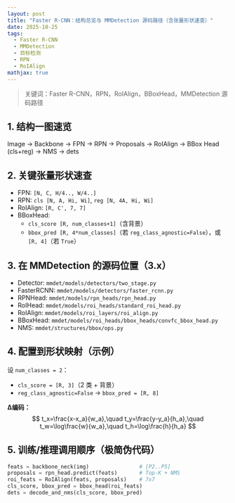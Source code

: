 ```yaml
---
layout: post
title: "Faster R-CNN：结构总览与 MMDetection 源码路径（含张量形状速查）"
date: 2025-10-25
tags:
  - Faster R-CNN
  - MMDetection
  - 目标检测
  - RPN
  - RoIAlign
mathjax: true
---
```

<!-- MathJax：最简单可用法——在文章里直接引入脚本（只影响本页） -->
<script>
window.MathJax = {
  tex: { inlineMath: [['$', '$'], ['\\(', '\\)']] },
  svg: { fontCache: 'global' }
};
</script>
<script defer src="https://cdn.jsdelivr.net/npm/mathjax@3/es5/tex-svg.js"></script>

> 关键词：Faster R-CNN，RPN，RoIAlign，BBoxHead，MMDetection 源码路径

## 1. 结构一图速览
Image -> Backbone -> FPN -> RPN -> Proposals -> RoIAlign -> BBox Head (cls+reg) -> NMS -> dets


## 2. 关键张量形状速查
- FPN: `[N, C, H/4.., W/4..]`
- RPN: `cls [N, A, Hi, Wi]`, `reg [N, 4A, Hi, Wi]`
- RoIAlign: `[R, C', 7, 7]`
- BBoxHead: 
  - `cls_score [R, num_classes+1]`（含背景）
  - `bbox_pred [R, 4*num_classes]`（若 `reg_class_agnostic=False`），或 `[R, 4]`（若 `True`）

## 3. 在 MMDetection 的源码位置（3.x）
- Detector: `mmdet/models/detectors/two_stage.py`
- FasterRCNN: `mmdet/models/detectors/faster_rcnn.py`
- RPNHead: `mmdet/models/rpn_heads/rpn_head.py`
- RoIHead: `mmdet/models/roi_heads/standard_roi_head.py`
- RoIAlign: `mmdet/models/roi_layers/roi_align.py`
- BBoxHead: `mmdet/models/roi_heads/bbox_heads/convfc_bbox_head.py`
- NMS: `mmdet/structures/bbox/ops.py`

## 4. 配置到形状映射（示例）
设 `num_classes = 2`：
- `cls_score = [R, 3]`（2 类 + 背景）
- `reg_class_agnostic=False` → `bbox_pred = [R, 8]`

**Δ编码：**
$$
t_x=\frac{x-x_a}{w_a},\quad t_y=\frac{y-y_a}{h_a},\quad 
t_w=\log\frac{w}{w_a},\quad t_h=\log\frac{h}{h_a}
$$

## 5. 训练/推理调用顺序（极简伪代码）
```python
feats = backbone_neck(img)                # [P2..P5]
proposals = rpn_head.predict(feats)       # Top-K + NMS
roi_feats = RoIAlign(feats, proposals)    # 7x7
cls_score, bbox_pred = bbox_head(roi_feats)
dets = decode_and_nms(cls_score, bbox_pred)


